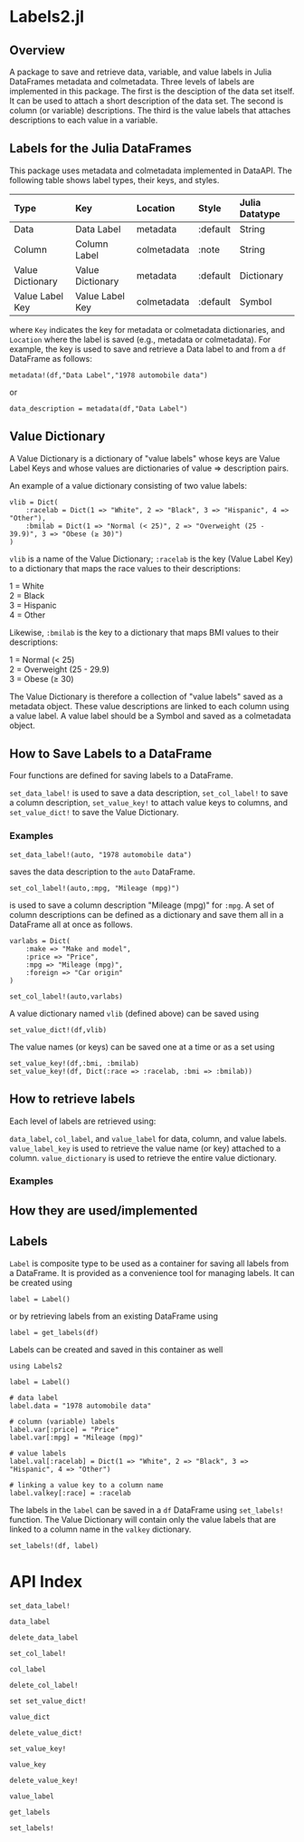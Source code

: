 # Labels2.jl

## Overview

A package to save and retrieve data, variable, and value labels in Julia DataFrames metadata and colmetadata.
Three levels of labels are implemented in this package. The first is the desciption of the data set itself.
It can be used to attach a short description of the data set. The second is column (or variable) descriptions. 
The third is the value labels that attaches descriptions to each value in a variable. 

## Labels for the Julia DataFrames

This package uses metadata and colmetadata implemented in DataAPI. The following table shows label types,
their keys, and styles.

| Type             | Key              | Location     | Style     | Julia Datatype |
| :--------------- | :--------------- | :----------- | :-------- | :------------- |
| Data             | Data Label       | metadata     | :default  | String         |
| Column           | Column Label     | colmetadata  | :note     | String         |
| Value Dictionary | Value Dictionary | metadata     | :default  | Dictionary     |
| Value Label Key  | Value Label Key  | colmetadata  | :default  | Symbol         |

where `Key` indicates the key for metadata or colmetadata dictionaries, and
`Location` where the label is saved (e.g., metadata or colmetadata). For example,
the key is used to save and retrieve a Data label to and from a `df` DataFrame as follows:

```
metadata!(df,"Data Label","1978 automobile data")
```

or 

```
data_description = metadata(df,"Data Label")
```

## Value Dictionary

A Value Dictionary is a dictionary of "value labels" whose keys are Value Label Keys and whose values
are dictionaries of value => description pairs.  

An example of a value dictionary consisting of two value labels:

```
vlib = Dict(
    :racelab = Dict(1 => "White", 2 => "Black", 3 => "Hispanic", 4 => "Other"),
    :bmilab = Dict(1 => "Normal (< 25)", 2 => "Overweight (25 - 39.9)", 3 => "Obese (≥ 30)")
)
```

`vlib` is a name of the Value Dictionary; `:racelab` is the key (Value Label Key) to a dictionary that maps
the race values to their descriptions:

1 = White\
2 = Black\
3 = Hispanic\
4 = Other

Likewise, `:bmilab` is the key to a dictionary that maps BMI values to their descriptions:

1 = Normal (< 25)\
2 = Overweight (25 - 29.9)\
3 = Obese (≥ 30)

The Value Dictionary is therefore a collection of "value labels" saved as a metadata
object. These value descriptions are linked to each column using a value label. A value label
should be a Symbol and saved as a colmetadata object.

## How to Save Labels to a DataFrame

Four functions are defined for saving labels to a DataFrame. 

`set_data_label!` is used to save a data description, `set_col_label!` 
to save a column description, `set_value_key!` to attach value keys to
columns, and `set_value_dict!` to save the Value Dictionary. 

### Examples

```
set_data_label!(auto, "1978 automobile data")
```

saves the data description to the `auto` DataFrame.


```
set_col_label!(auto,:mpg, "Mileage (mpg)")
```

is used to save a column description "Mileage (mpg)" for `:mpg`.
A set of column descriptions can be defined as a dictionary and
save them all in a DataFrame all at once as follows.

```
varlabs = Dict(
    :make => "Make and model",
    :price => "Price",
    :mpg => "Mileage (mpg)",
    :foreign => "Car origin"
)

set_col_label!(auto,varlabs)
```

A value dictionary named `vlib` (defined above) can be saved using

```
set_value_dict!(df,vlib)
```

The value names (or keys) can be saved one at a time or as a set using

```
set_value_key!(df,:bmi, :bmilab)
set_value_key!(df, Dict(:race => :racelab, :bmi => :bmilab))
```

## How to retrieve labels

Each level of labels are retrieved using:

`data_label`, `col_label`, and `value_label` for data, column, and value labels.
`value_label_key` is used to retrieve the value name (or key) attached to a column.
`value_dictionary` is used to retrieve the entire value dictionary.

### Examples



## How they are used/implemented



## Labels

`Label` is composite type to be used as a container for saving all labels from a
DataFrame. It is provided as a convenience tool for managing labels.
It can be created using

```
label = Label()
```

or by retrieving labels from an existing DataFrame using

```
label = get_labels(df)
```

Labels can be created and saved in this container as well

```
using Labels2

label = Label()

# data label
label.data = "1978 automobile data"

# column (variable) labels
label.var[:price] = "Price"
label.var[:mpg] = "Mileage (mpg)"

# value labels
label.val[:racelab] = Dict(1 => "White", 2 => "Black", 3 => "Hispanic", 4 => "Other")

# linking a value key to a column name
label.valkey[:race] = :racelab
```

The labels in the `label` can be saved in a `df` DataFrame using `set_labels!` function. The Value
Dictionary will contain only the value labels that are linked to a column name in the `valkey`
dictionary.

```
set_labels!(df, label)
```

# API Index
```@docs
set_data_label!
```

```@docs
data_label
```

```@docs
delete_data_label
```

```@docs
set_col_label!
```

```@docs
col_label
```

```@docs
delete_col_label!
```

```@docs
set set_value_dict!
```

```@docs
value_dict
```

```@docs
delete_value_dict!
```

```@docs
set_value_key!
```

```@docs
value_key
```

```@docs
delete_value_key!
```

```@docs
value_label
```

```@docs
get_labels
```

```@docs
set_labels!
```

